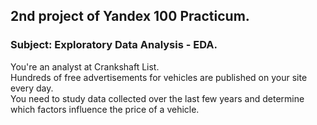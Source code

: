 ## 2nd project of Yandex 100 Practicum.

### Subject: Exploratory Data Analysis - EDA.

You're an analyst at Crankshaft List. <br>
Hundreds of free advertisements for vehicles are published on your site every day. <br>
You need to study data collected over the last few years and determine which factors influence the price of a vehicle.




